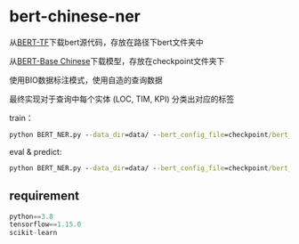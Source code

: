 # bert-chinese-ner


从[BERT-TF](https://github.com/google-research/bert)下载bert源代码，存放在路径下bert文件夹中

从[BERT-Base Chinese](https://storage.googleapis.com/bert_models/2018_11_03/chinese_L-12_H-768_A-12.zip)下载模型，存放在checkpoint文件夹下

使用BIO数据标注模式，使用自造的查询数据

最终实现对于查询中每个实体 (LOC, TIM, KPI) 分类出对应的标签

train：

```cmd
python BERT_NER.py --data_dir=data/ --bert_config_file=checkpoint/bert_config.json --init_checkpoint=checkpoint/bert_model.ckpt --vocab_file=vocab.txt --output_dir=./output/result_dir/
```

eval & predict:

```cmd
python BERT_NER.py --data_dir=data/ --bert_config_file=checkpoint/bert_config.json --init_checkpoint=checkpoint/bert_model.ckpt --vocab_file=vocab.txt --output_dir=./output/result_dir/ --do_train=False --do_eval=True --do_predict=True
```

## requirement



```python
python==3.8
tensorflow==1.15.0
scikit-learn
```